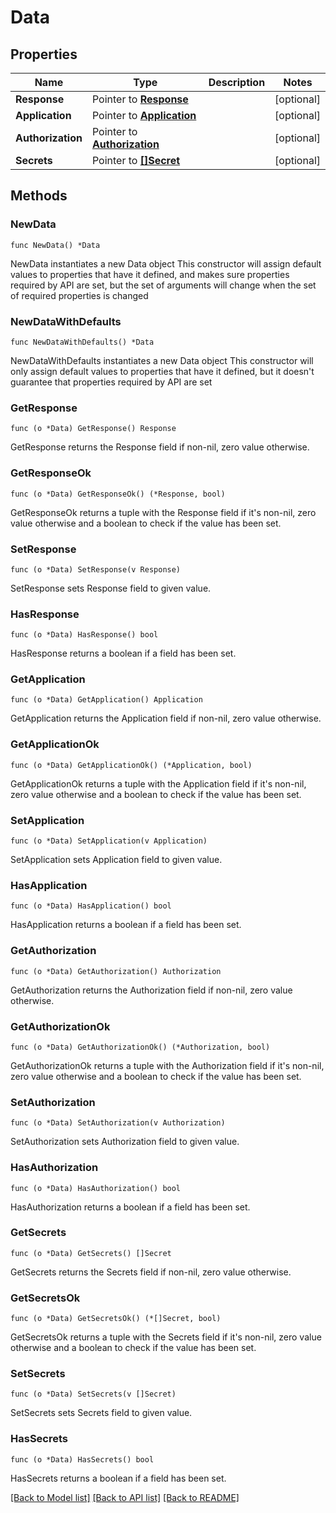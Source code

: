 # Data

## Properties

Name | Type | Description | Notes
------------ | ------------- | ------------- | -------------
**Response** | Pointer to [**Response**](Response.md) |  | [optional] 
**Application** | Pointer to [**Application**](Application.md) |  | [optional] 
**Authorization** | Pointer to [**Authorization**](Authorization.md) |  | [optional] 
**Secrets** | Pointer to [**[]Secret**](Secret.md) |  | [optional] 

## Methods

### NewData

`func NewData() *Data`

NewData instantiates a new Data object
This constructor will assign default values to properties that have it defined,
and makes sure properties required by API are set, but the set of arguments
will change when the set of required properties is changed

### NewDataWithDefaults

`func NewDataWithDefaults() *Data`

NewDataWithDefaults instantiates a new Data object
This constructor will only assign default values to properties that have it defined,
but it doesn't guarantee that properties required by API are set

### GetResponse

`func (o *Data) GetResponse() Response`

GetResponse returns the Response field if non-nil, zero value otherwise.

### GetResponseOk

`func (o *Data) GetResponseOk() (*Response, bool)`

GetResponseOk returns a tuple with the Response field if it's non-nil, zero value otherwise
and a boolean to check if the value has been set.

### SetResponse

`func (o *Data) SetResponse(v Response)`

SetResponse sets Response field to given value.

### HasResponse

`func (o *Data) HasResponse() bool`

HasResponse returns a boolean if a field has been set.

### GetApplication

`func (o *Data) GetApplication() Application`

GetApplication returns the Application field if non-nil, zero value otherwise.

### GetApplicationOk

`func (o *Data) GetApplicationOk() (*Application, bool)`

GetApplicationOk returns a tuple with the Application field if it's non-nil, zero value otherwise
and a boolean to check if the value has been set.

### SetApplication

`func (o *Data) SetApplication(v Application)`

SetApplication sets Application field to given value.

### HasApplication

`func (o *Data) HasApplication() bool`

HasApplication returns a boolean if a field has been set.

### GetAuthorization

`func (o *Data) GetAuthorization() Authorization`

GetAuthorization returns the Authorization field if non-nil, zero value otherwise.

### GetAuthorizationOk

`func (o *Data) GetAuthorizationOk() (*Authorization, bool)`

GetAuthorizationOk returns a tuple with the Authorization field if it's non-nil, zero value otherwise
and a boolean to check if the value has been set.

### SetAuthorization

`func (o *Data) SetAuthorization(v Authorization)`

SetAuthorization sets Authorization field to given value.

### HasAuthorization

`func (o *Data) HasAuthorization() bool`

HasAuthorization returns a boolean if a field has been set.

### GetSecrets

`func (o *Data) GetSecrets() []Secret`

GetSecrets returns the Secrets field if non-nil, zero value otherwise.

### GetSecretsOk

`func (o *Data) GetSecretsOk() (*[]Secret, bool)`

GetSecretsOk returns a tuple with the Secrets field if it's non-nil, zero value otherwise
and a boolean to check if the value has been set.

### SetSecrets

`func (o *Data) SetSecrets(v []Secret)`

SetSecrets sets Secrets field to given value.

### HasSecrets

`func (o *Data) HasSecrets() bool`

HasSecrets returns a boolean if a field has been set.


[[Back to Model list]](../README.md#documentation-for-models) [[Back to API list]](../README.md#documentation-for-api-endpoints) [[Back to README]](../README.md)


